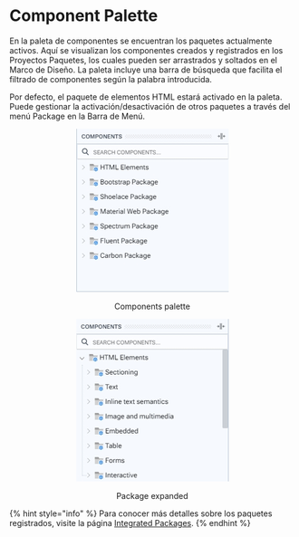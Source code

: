 # Component Palette

En la paleta de componentes se encuentran los paquetes actualmente activos. Aquí se visualizan los componentes creados y registrados en los Proyectos Paquetes, los cuales pueden ser arrastrados y soltados en el Marco de Diseño. La paleta incluye una barra de búsqueda que facilita el filtrado de componentes según la palabra introducida.

Por defecto, el paquete de elementos HTML estará activado en la paleta. Puede gestionar la activación/desactivación de otros paquetes a través del menú Package en la Barra de Menú.

<div align="center">

<figure><img src="../../.gitbook/assets/components_palette_1.jpg" alt=""><figcaption><p>Components palette</p></figcaption></figure>

 

<figure><img src="../../.gitbook/assets/components_palette_2.jpg" alt=""><figcaption><p>Package expanded</p></figcaption></figure>

</div>

{% hint style="info" %}
Para conocer más detalles sobre los paquetes registrados, visite la página [Integrated Packages](../../packages/integrated-packages/).
{% endhint %}
